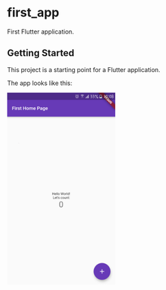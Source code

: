 # first_app

First Flutter application.

## Getting Started

This project is a starting point for a Flutter application.

The app looks like this:

<img src ='img/app.png' width='50%' height='50%'>
